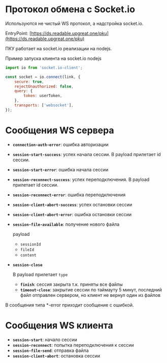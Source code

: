 # Протокол обмена с Socket.io

Используются не чистый WS протокол, а надстройка socket.io.

EntryPoint: [https://ds.readable.upgreat.one/pku](https://ds.readable.upgreat.one/pku)

ПКУ работает на socket.io реализации на nodejs.

Пример запуска клиента на socket.io nodejs

```js
import io from 'socket.io-client';

const socket = io.connect(link, {
    secure: true,
    rejectUnauthorized: false,
    query: {
        token: userToken,
    },
    transports: ['websocket'],
});
```

# Сообщения WS сервера

-   **`connection-auth-error`**: ошибка авторизации

-   **`session-start-success`**: успех начала сессии. В payload прилетает id сессии.
-   **`session-start-error`**: ошибка начала сессии

-   **`session-reconnect-success`**: успех переподключения. В payload прилетает id сессии.
-   **`session-reconnect-error`**: ошибка переподключения

-   **`session-client-abort-success`**: успех остановки сессии
-   **`session-client-abort-error`**: ошибка остановки сессии

-   **`session-file-available`**: получение нового файла

    payload

    -   `sessionId`
    -   `fileId`
    -   `content`

-   **`session-close`**

    В payload прилетает `type`

    -   **`finish`**: сессия закрыта т.к. приняты все файлы
    -   **`timeout-close`**: закрытие сессии по таймауту 5 минут, последний файл отправлен сервером, но клиент не вернул один из файлов

В сообщения типа \*-error приходит сообщение с ошибкой.

# Сообщения WS клиента

-   **`session-start`**: начало сессии
-   **`session-reconnect`**: попытка переподключения к сессии
-   **`session-file-send`**: отправка файла
-   **`session-client-abort`**: остановка сессии
